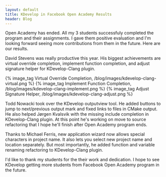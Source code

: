 ```yaml
---
layout: default
title: KDevelop in Facebook Open Academy Results
header: Blog
---
```


Open Academy has ended. All my 3 students successfuly completed the program and their assignments. I gave them positive evaluation and I'm looking forward seeing more contributions from them in the future. Here are our results.<!--more-->

David Stevens was really productive this year. His biggest achievements are virtual override completion, implement function completion, and adjust signature helper for KDevelop-Clang plugin.

<div>
{% image_tag Virtual Override Completion, /blog/images/kdevelop-clang-virtual.png %}
{% image_tag Implement Function Completion, /blog/images/kdevelop-clang-implement.png %}
{% image_tag Adjust Signature Helper, /blog/images/kdevelop-clang-adjust.png %}
</div>

Todd Nowacki took over the KDevelop outputview tool. He added buttons to jump to next/previous output mark and fixed links to files in CMake output. He also helped Jørgen Kvalsvik with the missing include completion in KDevelop-Clang plugin. At this point he's working on move to source refactoring that I hope he'll finish after Open Academy program ends.

Thanks to Michael Ferris, new application wizard now allows special characters in project name. It also lets you select new project name and location separately. But most importantly, he added function and variable renaming refactoring to KDevelop-Clang plugin.

I'd like to thank my students for the their work and dedication. I hope to see KDevelop getting more students from Facebook Open Academy program in the future.
